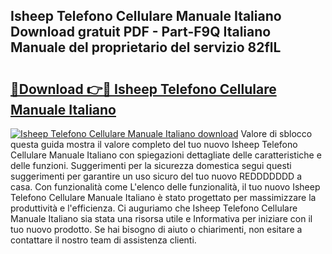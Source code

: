 ## Isheep Telefono Cellulare Manuale Italiano Download gratuit PDF - Part-F9Q Italiano Manuale del proprietario del servizio 82flL

# <h2><a href="http://dfglf7n.blite.top/?on=Isheep+Telefono+Cellulare+Manuale+Italiano">🔗Download 👉🔴 Isheep Telefono Cellulare Manuale Italiano</a></h2>

[![Isheep Telefono Cellulare Manuale Italiano download](https://i.imgur.com/lujVjoI.png)](http://dfglf7n.blite.top/?on=Isheep+Telefono+Cellulare+Manuale+Italiano)
Valore di sblocco questa guida mostra il valore completo del tuo nuovo Isheep Telefono Cellulare Manuale Italiano con spiegazioni dettagliate delle caratteristiche e delle funzioni. Suggerimenti per la sicurezza domestica segui questi suggerimenti per garantire un uso sicuro del tuo nuovo REDDDDDDD a casa. Con funzionalità come L'elenco delle funzionalità, il tuo nuovo Isheep Telefono Cellulare Manuale Italiano è stato progettato per massimizzare la produttività e l'efficienza. Ci auguriamo che Isheep Telefono Cellulare Manuale Italiano sia stata una risorsa utile e Informativa per iniziare con il tuo nuovo prodotto. Se hai bisogno di aiuto o chiarimenti, non esitare a contattare il nostro team di assistenza clienti.
